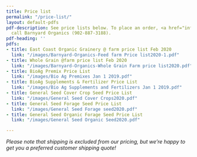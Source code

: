 ```yaml
---
title: Price list
permalink: "/price-list/"
layout: default-pdfs
pdf-description: See price lists below. To place an order, <a href="info@barnyardorganics.com">email</a>   or
  call Barnyard Organics (902-887-3188).
pdf-heading: ''
pdfs:
- title: East Coast Organic Grainery @ farm price list Feb 2020
  link: "/images/Barnyard-Organics-Feed farm Price list2020-1.pdf"
- title: Whole Grain @farm price list Feb 2020
  link: "/images/Barnyard-Organics-Whole Grain Farm price list2020.pdf"
- title: BioAg Premix Price List
  link: "/images/Bio Ag Premixes Jan 1 2019.pdf"
- title: BioAg Supplements & Fertilizer Price List
  link: "/images/Bio Ag Supplements and Fertilizers Jan 1 2019.pdf"
- title: General Seed Cover Crop Seed Price List
  link: "/images/General Seed Cover Crops2020.pdf"
- title: General Seed Forage Seed Price List
  link: "/images/General Seed Forage seed2020.pdf"
- title: General Seed Organic Forage Seed Price List
  link: "/images/General Seed Organic Seed2020.pdf"

---
```

_Please note that shipping is excluded from our pricing, but we’re happy to get you a preferred customer shipping quote!_